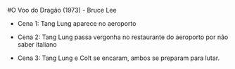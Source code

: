 #O Voo do Dragão (1973) - Bruce Lee

- Cena 1: Tang Lung aparece no aeroporto

- Cena 2: Tang Lung passa vergonha no restaurante do aeroporto por não saber italiano

- Cena 3: Tang Lung e Colt se encaram, ambos se preparam para lutar.


